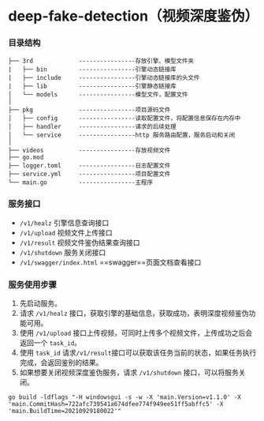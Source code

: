 # deep-fake-detection（视频深度鉴伪）

### 目录结构

```
├── 3rd				----------------存放引擎、模型文件夹
|	├── bin			----------------引擎动态链接库
|	├── include		----------------引擎动态链接库的头文件
|	├── lib			----------------引擎静态链接库
│   └── models		----------------模型文件，配置文件
│
├── pkg				----------------项目源码文件
│   ├── config		----------------读取配置文件，将配置信息保存在内存中
│   ├── handler		----------------请求的后续处理
│   └── service	 	----------------http 服务路由配置，服务启动和关闭
│
├── videos			----------------存放视频文件
├── go.mod
├── logger.toml		----------------日志配置文件
├── service.yml		----------------项目配置文件
└── main.go     	----------------主程序
```



### 服务接口

- ```/v1/healz``` 引擎信息查询接口
- ```/v1/upload``` 视频文件上传接口
- ```/v1/result``` 视频文件鉴伪结果查询接口
- ```/v1/shutdown``` 服务关闭接口
- ```/v1/swagger/index.html``` ==swagger==页面文档查看接口



### 服务使用步骤

1. 先启动服务。
2. 请求 ```/v1/healz``` 接口，获取引擎的基础信息，获取成功，表明深度视频鉴伪功能可用。
3. 使用 ```/v1/upload``` 接口上传视频，可同时上传多个视频文件，上传成功之后会返回一个 ```task_id```。
4. 使用 ```task_id``` 请求```/v1/result```接口可以获取该任务当前的状态，如果任务执行完成，会返回鉴别的结果。
5. 如果想要关闭视频深度鉴伪服务，请求 ```/v1/shutdown``` 接口，可以将服务关闭。



```shell
go build -ldflags "-H windowsgui -s -w -X 'main.Version=v1.1.0' -X 'main.CommitHash=722afc739541a674dfee774f949ee51ff5abffc5' -X 'main.BuildTime=20210929180022'"
```

